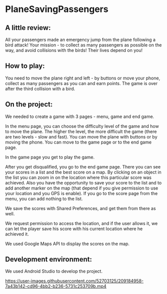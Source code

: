 # PlaneSavingPassengers

## A little review:

All your passengers made an emergency jump from the plane following a bird attack!
Your mission - to collect as many passengers as possible on the way, and avoid collisions with the
birds! Their lives depend on you!

## How to play:

You need to move the plane right and left - by buttons or move your phone, collect as many
passengers as you can and earn points. The game is over after the third collision with a bird.

## On the project:

We needed to create a game with 3 pages - menu, game and end game.

In the menu page, you can choose the difficulty level of the game and how to move the plane. The
higher the level, the more difficult the game (there are two levels - slow and fast). You can move
the plane with buttons or by moving the phone. You can move to the game page or to the end game
page.

In the game page you get to play the game.

After you get disqualified, you go to the end game page. There you can see your scores in a list and
the best score on a map. By clicking on an object in the list you can zoom in on the location where
this particular score was achieved. Also you have the opportunity to save your score to the list and
to add another marker on the map (that depend if you give permission to use your location and you
GPS is enable). If you go to the score page from the menu, you can add nothing to the list.

We save the scores with Shared Preferences, and get them from there as well.

We request permission to access the location, and if the user allows it, we can let the player save
his score with his current location where he achieved it.

We used Google Maps API to display the scores on the map.

## Development environment:

We used Android Studio to develop the project.

https://user-images.githubusercontent.com/52703125/209184958-7a43b142-cd96-4bb2-b236-5731c253709b.mp4

